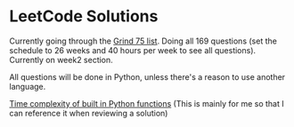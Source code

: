 # LeetCode Solutions

Currently going through the [Grind 75 list](https://www.techinterviewhandbook.org/grind75?weeks=26&hours=40). Doing all 169 questions (set the schedule to 26 weeks and 40 hours per week to see all questions). Currently on week2 section.

All questions will be done in Python, unless there's a reason to use another language.

[Time complexity of built in Python functions](https://wiki.python.org/moin/TimeComplexity) (This is mainly for me so that I can reference it when reviewing a solution) 
